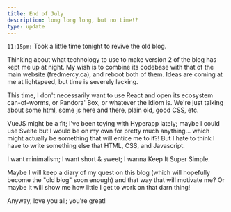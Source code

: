 ```yaml
---
title: End of July
description: long long long, but no time!?
type: update
---
```


`11:15pm:` Took a little time tonight to revive the old blog.

Thinking about what technology to use to make version 2 of the blog has kept me
up at night. My wish is to combine its codebase with that of the main website
(fredmercy.ca), and reboot both of them. Ideas are coming at me at lightspeed,
but time is severely lacking.

This time, I don't necessarily want to use React and open its ecosystem
can-of-worms, or Pandora' Box, or whatever the idiom is. We're just talking
about some html, some js here and there, plain old, good CSS, etc.

VueJS might be a fit; I've been toying with Hyperapp lately; maybe I could use
Svelte but I would be on my own for pretty much anything... which might actually
be something that will entice me to it?! But I hate to think I have to write
something else that HTML, CSS, and Javascript.

I want minimalism; I want short & sweet; I wanna Keep It Super Simple.

Maybe I will keep a diary of my quest on this blog (which will hopefully become
the "old blog" soon enough) and that way that will motivate me? Or maybe it will
show me how little I get to work on that darn thing!

Anyway, love you all; you're great!

